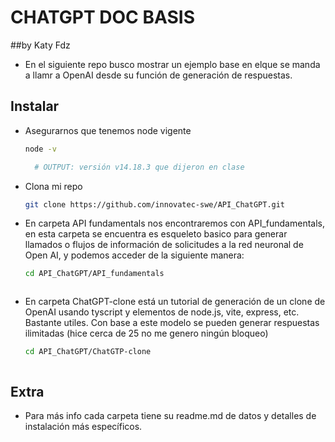 # CHATGPT DOC BASIS
##by Katy Fdz

- En el siguiente repo busco mostrar un ejemplo base en elque se manda a llamr a OpenAI desde su función de generación de respuestas. 

## Instalar

- Asegurarnos que tenemos node vigente
  ```bash
  node -v
  ```
  ```bash
    # OUTPUT: versión v14.18.3 que dijeron en clase
  ```
  
- Clona mi repo
  ```bash
  git clone https://github.com/innovatec-swe/API_ChatGPT.git
  ```
- En carpeta API fundamentals nos encontraremos con API_fundamentals, en esta carpeta se encuentra es esqueleto basico para generar llamados o flujos de información de solicitudes a la red neuronal de Open AI, y podemos acceder de la siguiente manera: 

  ```bash
  cd API_ChatGPT/API_fundamentals
  ```

  ```
- En carpeta ChatGPT-clone está un tutorial de generación de un clone de OpenAI usando tyscript y elementos de node.js, vite, express, etc. Bastante utiles. Con base a este modelo se pueden generar respuestas ilimitadas (hice cerca de 25 no me genero ningún bloqueo)

  ```bash
  cd API_ChatGPT/ChatGTP-clone
  ```
  ```

## Extra

- Para más info cada carpeta tiene su readme.md de datos y detalles de instalación más específicos.

